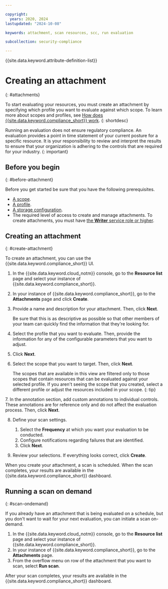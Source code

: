 ```yaml
---

copyright:
  years: 2020, 2024
lastupdated: "2024-10-08"

keywords: attachment, scan resources, scc, run evaluation

subcollection: security-compliance

---
```


{{site.data.keyword.attribute-definition-list}}


# Creating an attachment
{: #attachments}

To start evaluating your resources, you must create an attachment by specifying which profile you want to evaluate against which scope. To learn more about scopes and profiles, see [How does {{site.data.keyword.compliance_short}} work](/docs/security-compliance?topic=security-compliance-posture-management).
{: shortdesc}

Running an evaluation does not ensure regulatory compliance. An evaluation provides a point in time statement of your current posture for a specific resource. It is your responsibility to review and interpret the results to ensure that your organization is adhering to the controls that are required for your industry. 
{: important}

## Before you begin
{: #before-attachment}

Before you get started be sure that you have the following prerequisites.

* [A scope](/docs/security-compliance?topic=security-compliance-scopes).
* [A profile](/docs/security-compliance?topic=security-compliance-predefined-profiles).
* [A storage configuration](/docs/security-compliance?topic=security-compliance-storage).
* The required level of access to create and manage attachments. To create attachments, you must have [the **Writer** service role or higher](/docs/security-compliance?topic=security-compliance-access-management).


## Creating an attachment
{: #create-attachment}

To create an attachment, you can use the {{site.data.keyword.compliance_short}} UI.

1. In the {{site.data.keyword.cloud_notm}} console, go to the **Resource list** page and select your instance of {{site.data.keyword.compliance_short}}.
2. In your instance of {{site.data.keyword.compliance_short}}, go to the **Attachments** page and click **Create**.
3. Provide a name and description for your attachment. Then, click **Next**.
   
   Be sure that this is as descriptive as possible so that other members of your team can quickly find the information that they're looking for.

4. Select the profile that you want to evaluate. Then, provide the information for any of the configurable parameters that you want to adjust.
5. Click **Next**.
6. Select the scope that you want to target. Then, click **Next**.

   The scopes that are available in this view are filtered only to those scopes that contain resources that can be evaluated against your selected profile. If you aren't seeing the scope that you created, select a different profile or adjust the resources included in your scope.
   {: tip}

<annotations>7. In the annotation section, add custom annotations to individual controls. These annotations are for reference only and do not affect the evaluation process. Then, click **Next**.</annotations>

8. Define your scan settings.

   1. Select the **Frequency** at which you want your evaluation to be conducted.
   2. Configure notifications regarding failures that are identified.
   3. Click **Next**.

9. Review your selections. If everything looks correct, click **Create**.


When you create your attachment, a scan is scheduled. When the scan completes, your results are available in the {{site.data.keyword.compliance_short}} dashboard.


## Running a scan on demand
{: #scan-ondemand}

If you already have an attachment that is being evaluated on a schedule, but you don't want to wait for your next evaluation, you can initiate a scan on-demand.

1. In the {{site.data.keyword.cloud_notm}} console, go to the **Resource list** page and select your instance of {{site.data.keyword.compliance_short}}.
2. In your instance of {{site.data.keyword.compliance_short}}, go to the **Attachments** page.
3. From the overflow menu on row of the attachment that you want to scan, select **Run scan**.

After your scan completes, your results are available in the {{site.data.keyword.compliance_short}} dashboard.
